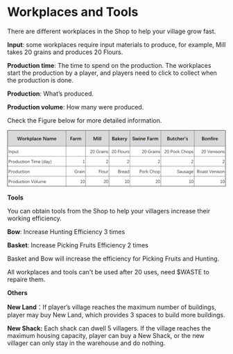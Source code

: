 # Workplaces and Tools

There are different workplaces in the Shop to help your village grow fast.

**Input**: some workplaces require input materials to produce, for example, Mill takes 20 grains and produces 20 Flours.

**Production time**: The time to spend on the production. The workplaces start the production by a player, and players need to click to collect when the production is done.

**Production**: What’s produced.

**Production volume**: How many were produced.

Check the Figure below for more detailed information.

![](<../.gitbook/assets/workplaces (1).png>)

**Tools**

You can obtain tools from the Shop to help your villagers increase their working efficiency.

**Bow**: Increase Hunting Efficiency 3 times&#x20;

**Basket**: Increase Picking Fruits Efficiency 2 times

Basket and Bow will increase the efficiency for Picking Fruits and Hunting.&#x20;

All workplaces and tools can't be used after 20 uses, need $WASTE to repaire them.&#x20;

**Others**

**New Land**：If player’s village reaches the maximum number of buildings, player may buy New Land, which provides 3 spaces to build more buildings.

**New Shack:** Each shack can dwell 5 villagers. If the village reaches the maximum housing capacity, player can buy a New Shack, or the new villager can only stay in the warehouse and do nothing.

&#x20;

&#x20;
